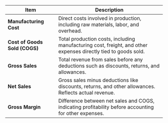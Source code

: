 | **Item**                    | **Description**                                                                                     |
|-----------------------------|-----------------------------------------------------------------------------------------------------|
| **Manufacturing Cost**      | Direct costs involved in production, including raw materials, labor, and overhead.                 |
| **Cost of Goods Sold (COGS)** | Total production costs, including manufacturing cost, freight, and other expenses directly tied to goods sold. |
| **Gross Sales**             | Total revenue from sales before any deductions such as discounts, returns, and allowances.         |
| **Net Sales**               | Gross sales minus deductions like discounts, returns, and other allowances. Reflects actual revenue.|
| **Gross Margin**            | Difference between net sales and COGS, indicating profitability before accounting for other expenses.|

